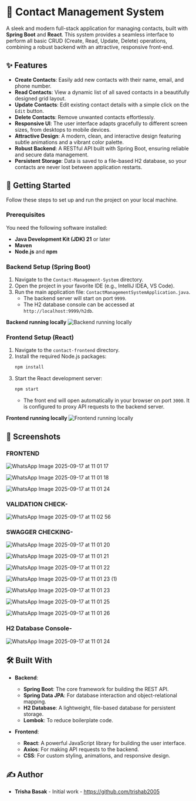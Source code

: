# 📖 Contact Management System

A sleek and modern full-stack application for managing contacts, built with **Spring Boot** and **React**. This system provides a seamless interface to perform all basic CRUD (Create, Read, Update, Delete) operations, combining a robust backend with an attractive, responsive front-end.

## ✨ Features

* **Create Contacts**: Easily add new contacts with their name, email, and phone number.
* **Read Contacts**: View a dynamic list of all saved contacts in a beautifully designed grid layout.
* **Update Contacts**: Edit existing contact details with a simple click on the `Edit` button.
* **Delete Contacts**: Remove unwanted contacts effortlessly.
* **Responsive UI**: The user interface adapts gracefully to different screen sizes, from desktops to mobile devices.
* **Attractive Design**: A modern, clean, and interactive design featuring subtle animations and a vibrant color palette.
* **Robust Backend**: A RESTful API built with Spring Boot, ensuring reliable and secure data management.
* **Persistent Storage**: Data is saved to a file-based H2 database, so your contacts are never lost between application restarts.

## 🚀 Getting Started

Follow these steps to set up and run the project on your local machine.

### Prerequisites

You need the following software installed:

* **Java Development Kit (JDK) 21** or later
* **Maven**
* **Node.js** and **npm**

### Backend Setup (Spring Boot)

1.  Navigate to the `Contact-Management-System` directory.
2.  Open the project in your favorite IDE (e.g., IntelliJ IDEA, VS Code).
3.  Run the main application file: `ContactManagementSystemApplication.java`.
    * The backend server will start on port `9999`.
    * The H2 database console can be accessed at `http://localhost:9999/h2db`.

**Backend running locally**
![Backend running locally](https://via.placeholder.com/800x450.png?text=Image+of+the+Spring+Boot+application+running)

### Frontend Setup (React)

1.  Navigate to the `contact-frontend` directory.
2.  Install the required Node.js packages:
    ```bash
    npm install
    ```
3.  Start the React development server:
    ```bash
    npm start
    ```
    * The front end will open automatically in your browser on port `3000`. It is configured to proxy API requests to the backend server.

**Frontend running locally**
![Frontend running locally](https://via.placeholder.com/800x450.png?text=Image+of+the+Contact+Management+System+UI+on+the+home+screen)

## 📸 Screenshots

### FRONTEND 

![WhatsApp Image 2025-09-17 at 11 01 17](https://github.com/user-attachments/assets/e1e4be7a-8916-49f3-8427-5f58af9edfa8)

![WhatsApp Image 2025-09-17 at 11 01 18](https://github.com/user-attachments/assets/b6db062a-4364-4809-8cb4-e988a7d1f179)

![WhatsApp Image 2025-09-17 at 11 01 24](https://github.com/user-attachments/assets/ae608c82-ebf2-4398-98bb-8d3fb6805ecf)

### VALIDATION CHECK-

![WhatsApp Image 2025-09-17 at 11 02 56](https://github.com/user-attachments/assets/fd0b13b7-7304-4ed1-a46c-63b5df97b700)

### SWAGGER CHECKING-

![WhatsApp Image 2025-09-17 at 11 01 20](https://github.com/user-attachments/assets/503188fd-df2d-40ef-8e14-1c79d1d30aa0)

![WhatsApp Image 2025-09-17 at 11 01 21](https://github.com/user-attachments/assets/cf653ba8-96ac-4e49-b2ae-31bcb19c1eb7)

![WhatsApp Image 2025-09-17 at 11 01 22](https://github.com/user-attachments/assets/618a23fd-5e06-462d-aaa2-92d8744f6541)

![WhatsApp Image 2025-09-17 at 11 01 23 (1)](https://github.com/user-attachments/assets/92ba1c69-560a-4081-bfee-1c5e7d54ad84)

![WhatsApp Image 2025-09-17 at 11 01 23](https://github.com/user-attachments/assets/54593180-483d-45a6-b09a-16caed2acc5c)

![WhatsApp Image 2025-09-17 at 11 01 25](https://github.com/user-attachments/assets/2aed24b4-8e09-4275-94d2-fc86ad1c8227)

![WhatsApp Image 2025-09-17 at 11 01 26](https://github.com/user-attachments/assets/f61d3024-3236-4e35-9d8f-dbc8dbc280d4)

### H2 Database Console-

![WhatsApp Image 2025-09-17 at 11 01 24](https://github.com/user-attachments/assets/4d7c4437-a18f-48a7-9e64-f909bbafdf58)


## 🛠️ Built With

* **Backend**:
    * **Spring Boot**: The core framework for building the REST API.
    * **Spring Data JPA**: For database interaction and object-relational mapping.
    * **H2 Database**: A lightweight, file-based database for persistent storage.
    * **Lombok**: To reduce boilerplate code.

* **Frontend**:
    * **React**: A powerful JavaScript library for building the user interface.
    * **Axios**: For making API requests to the backend.
    * **CSS**: For custom styling, animations, and responsive design.

## ✍️ Author

* **Trisha Basak** - Initial work - https://github.com/trishab2005
